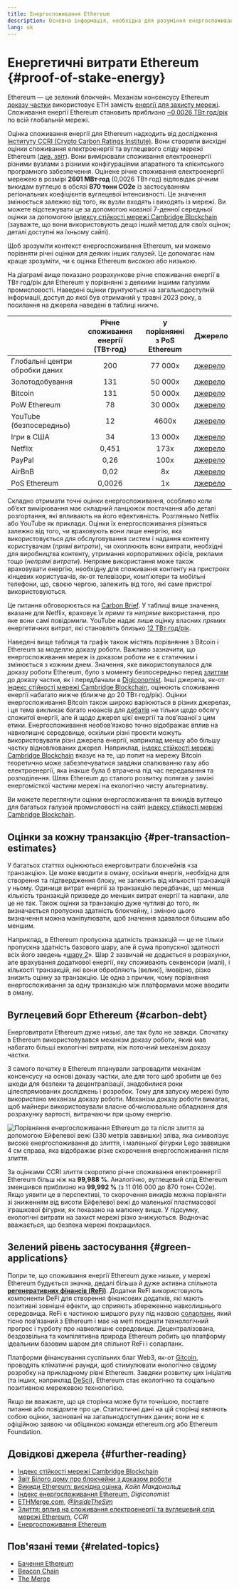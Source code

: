 ```yaml
---
title: Енергоспоживання Ethereum
description: Основна інформація, необхідна для розуміння енергоспоживання Ethereum.
lang: uk
---
```


# Енергетичні витрати Ethereum {#proof-of-stake-energy}

Ethereum — це зелений блокчейн. Механізм консенсусу Ethereum [доказу частки](/developers/docs/consensus-mechanisms/pos) використовує ETH замість [енергії для захисту мережі](/developers/docs/consensus-mechanisms/pow). Споживання енергії Ethereum становить приблизно [~0,0026 ТВт∙год/рік](https://carbon-ratings.com/eth-report-2022) по всій глобальній мережі.

Оцінка споживання енергії для Ethereum надходить від дослідження [Інституту CCRI (Crypto Carbon Ratings Institute)](https://carbon-ratings.com). Вони створили висхідні оцінки споживання електроенергії та вуглецевого сліду мережі Ethereum ([див. звіт](https://carbon-ratings.com/eth-report-2022)). Вони вимірювали споживання електроенергії різними вузлами з різними конфігураціями апаратного та клієнтського програмного забезпечення. Оцінене річне споживання електроенергії мережею в розмірі **2601 МВт∙год** (0,0026 ТВт∙год) відповідає річним викидам вуглецю в обсязі **870 тонн CO2e** із застосуванням регіональних коефіцієнтів вуглецевої інтенсивності. Це значення змінюється залежно від того, як вузли входять і виходять із мережі. Ви можете відстежувати це за допомогою ковзної 7-денної середньої оцінки за допомогою [індексу стійкості мережі Cambridge Blockchain](https://ccaf.io/cbnsi/ethereum) (зауважте, що вони використовують дещо інший метод для своїх оцінок; деталі доступні на їхньому сайті).

Щоб зрозуміти контекст енергоспоживання Ethereum, ми можемо порівняти річні оцінки для деяких інших галузей. Це допомагає нам краще зрозуміти, чи є оцінка Ethereum високою або низькою.

<EnergyConsumptionChart />

На діаграмі вище показано розрахункове річне споживання енергії в ТВт∙год/рік для Ethereum у порівнянні з деякими іншими галузями промисловості. Наведені оцінки ґрунтуються на загальнодоступній інформації, доступ до якої був отриманий у травні 2023 року, а посилання на джерела наведені в таблиці нижче.

|                                | Річне споживання енергії (ТВт∙год) | у порівнянні з PoS Ethereum | Джерело                                                                                                                                                                            |
| :----------------------------- | :--------------------------------: | :-------------------------: | ---------------------------------------------------------------------------------------------------------------------------------------------------------------------------------- |
| Глобальні центри обробки даних |                200                 |           77 000х           | [джерело](https://www.iea.org/commentaries/data-centres-and-energy-from-global-headlines-to-local-headaches)                                                                       |
| Золотодобування                |                131                 |           50 000х           | [джерело](https://ccaf.io/cbnsi/cbeci/comparisons)                                                                                                                                 |
| Bitcoin                        |                131                 |           50 000х           | [джерело](https://ccaf.io/cbnsi/cbeci/comparisons)                                                                                                                                 |
| PoW Ethereum                   |                 78                 |           30 000х           | [джерело](https://digiconomist.net/ethereum-energy-consumption)                                                                                                                    |
| YouTube (безпосередньо)        |                 12                 |            4600х            | [джерело](https://www.gstatic.com/gumdrop/sustainability/google-2020-environmental-report.pdf)                                                                                     |
| Ігри в США                     |                 34                 |           13 000х           | [джерело](https://www.researchgate.net/publication/336909520_Toward_Greener_Gaming_Estimating_National_Energy_Use_and_Energy_Efficiency_Potential)                                 |
| Netflix                        |               0,451                |            173х             | [джерело](https://assets.ctfassets.net/4cd45et68cgf/7B2bKCqkXDfHLadrjrNWD8/e44583e5b288bdf61e8bf3d7f8562884/2021_US_EN_Netflix_EnvironmentalSocialGovernanceReport-2021_Final.pdf) |
| PayPal                         |                0,26                |            100х             | [джерело](https://app.impaakt.com/analyses/paypal-consumed-264100-mwh-of-energy-in-2020-24-from-non-renewable-sources-27261)                                                       |
| AirBnB                         |                0,02                |             8х              | [джерело](<https://s26.q4cdn.com/656283129/files/doc_downloads/governance_doc_updated/Airbnb-ESG-Factsheet-(Final).pdf>)                                                           |
| PoS Ethereum                   |               0,0026               |             1x              | [джерело](https://carbon-ratings.com/eth-report-2022)                                                                                                                              |

Складно отримати точні оцінки енергоспоживання, особливо коли об’єкт вимірювання має складний ланцюжок постачання або деталі розгортання, які впливають на його ефективність. Розгляньмо Netflix або YouTube як приклади. Оцінки їх енергоспоживання різняться залежно від того, чи враховують вони лише енергію, яка використовується для обслуговування систем і надання контенту користувачам (_прямі витрати_), чи охоплюють вони витрати, необхідні для виробництва контенту, утримання корпоративних офісів, реклами тощо (_непрямі витрати_). Непряме використання може також враховувати енергію, необхідну для споживання контенту на пристроях кінцевих користувачів, як-от телевізори, комп’ютери та мобільні телефони, що, своєю чергою, залежить від того, які саме пристрої використовуються.

Це питання обговорюється на [Carbon Brief](https://www.carbonbrief.org/factcheck-what-is-the-carbon-footprint-of-streaming-video-on-netflix). У таблиці вище значення, вказане для Netflix, враховує їх _пряме_ та _непряме_ використання, про яке вони самі повідомили. YouTube надає лише оцінку власних _прямих_ енергетичних витрат, які становлять близько [12 ТВт∙год/рік](https://www.gstatic.com/gumdrop/sustainability/google-2020-environmental-report.pdf).

Наведені вище таблиця та графік також містять порівняння з Bitcoin і Ethereum за моделлю доказу роботи. Важливо зазначити, що енергоспоживання мереж із доказом роботи не є статичним і змінюється з кожним днем. Значення, яке використовувалося для доказу роботи Ethereum, було з моменту безпосередньо перед [злиттям](/roadmap/merge/) до доказу частки, як і передбачали в [Digiconomist](https://digiconomist.net/ethereum-energy-consumption). Інші джерела, як-от [індекс стійкості мережі Cambridge Blockchain](https://ccaf.io/cbnsi/ethereum/1), оцінюють споживання енергії набагато нижче (ближче до 20 ТВт∙год/рік). Оцінки енергоспоживання Bitcoin також широко варіюються в різних джерелах, і ця тема викликає багато нюансів для [дебатів](https://www.coindesk.com/business/2020/05/19/the-last-word-on-bitcoins-energy-consumption/) не тільки щодо обсягу спожитої енергії, але й щодо джерел цієї енергії та пов’язаної з цим етики. Енергоспоживання необов’язково точно відображає вплив на навколишнє середовище, оскільки різні проєкти можуть використовувати різні джерела енергії, наприклад меншу або більшу частку відновлюваних джерел. Наприклад, [індекс стійкості мережі Cambridge Blockchain](https://ccaf.io/cbnsi/cbeci/comparisons) вказує на те, що попит на мережу Bitcoin теоретично може забезпечуватися завдяки спалюванню газу або електроенергії, яка інакше була б втрачена під час передавання та розподілення. Шлях Ethereum до сталого розвитку полягав у заміні енергомісткої частини мережі на екологічно чисту альтернативу.

Ви можете переглянути оцінки енергоспоживання та викидів вуглецю для багатьох галузей промисловості на сайті [індексу стійкості мережі Cambridge Blockchain](https://ccaf.io/cbnsi/ethereum).

## Оцінки за кожну транзакцію {#per-transaction-estimates}

У багатьох статтях оцінюються енерговитрати блокчейнів «за транзакцію». Це може вводити в оману, оскільки енергія, необхідна для створення та підтвердження блоку, не залежить від кількості транзакцій у ньому. Одиниця витрат енергії за транзакцію передбачає, що менша кількість транзакцій призведе до менших витрат енергії та навпаки, але це не так. Також оцінки за транзакцію дуже чутливі до того, як визначається пропускна здатність блокчейну, і зміною цього визначення можна маніпулювати, щоб значення здавалося більшим або меншим.

Наприклад, в Ethereum пропускна здатність транзакцій — це не тільки пропускна здатність базового шару, але й сума пропускної здатності всіх його зведень «[шару 2](/layer-2/)». Шар 2 зазвичай не додається в розрахунки, але врахування додаткової енергії, яку споживають секвенсори (малі), і кількості транзакцій, які вони обробляють (великі), імовірно, різко знизить оцінку за транзакцію. Це одна з причин, чому порівняння енергоспоживання за одну транзакцію між платформами може вводити в оману.

## Вуглецевий борг Ethereum {#carbon-debt}

Енерговитрати Ethereum дуже низькі, але так було не завжди. Спочатку в Ethereum використовувався механізм доказу роботи, який мав набагато більші екологічні витрати, ніж поточний механізм доказу частки.

З самого початку в Ethereum планували запровадити механізм консенсусу на основі доказу частки, але для того щоб зробити це без шкоди для безпеки та децентралізації, знадобилися роки цілеспрямованих досліджень і розробок. Тому для запуску мережі було використано механізм доказу роботи. Механізм доказу роботи вимагає, щоб майнери використовували власне обчислювальне обладнання для розрахунку вартості, витрачаючи при цьому енергію.

![Порівняння енергоспоживання Ethereum до та після злиття за допомогою Ейфелевої вежі (330 метрів заввишки) зліва, яка символізує високе енергоспоживання до злиття, і маленької фігурки Lego заввишки 4 см справа, яка відображає різке скорочення енергоспоживання після злиття.](energy_consumption_pre_post_merge.png)

За оцінками CCRI злиття скоротило річне споживання електроенергії Ethereum більш ніж на **99,988 %**. Аналогічно, вуглецевий слід Ethereum зменшився приблизно на **99,992 %** (з 11 016 000 до 870 тонн CO2e). Якщо уявити це в перспективі, то скорочення викидів можна порівняти зі зниженням від висоти Ейфелевої вежі до маленької пластмасової іграшкової фігурки, як показано на малюнку вище. У підсумку, екологічні витрати на захист мережі різко знижуються. Водночас вважається, що безпека мережі покращилася.

## Зелений рівень застосування {#green-applications}

Попри те, що споживання енергії Ethereum дуже низьке, у мережі Ethereum будується значна, дедалі більша й дуже активна спільнота [**регенеративних фінансів (ReFi)**](/refi/). Додатки ReFi використовують компоненти DeFi для створення фінансових додатків, які мають позитивні зовнішні ефекти, що сприяють збереженню навколишнього середовища. ReFi є частиною ширшого руху під назвою [соларпанк](https://en.wikipedia.org/wiki/Solarpunk), який тісно пов’язаний з Ethereum і має на меті поєднати технологічний прогрес і турботу про навколишнє середовище. Децентралізована, бездозвільна та компілятивна природа Ethereum робить цю платформу ідеальним базовим шаром для спільнот ReFi і соларпанк.

Платформи фінансування суспільних благ Web3, як-от [Gitcoin](https://gitcoin.co), проводять кліматичні раунди, щоб стимулювати екологічно свідому розробку на прикладному рівні Ethereum. Завдяки розвитку цих ініціатив (та інших, наприклад [DeSci](/desci/)), Ethereum стає екологічно та соціально позитивною мережевою технологією.

<Alert>
<AlertEmoji text=":evergreen_tree:" />
<AlertContent>
  Якщо ви вважаєте, що ця сторінка може бути точнішою, поставте питання або повідомте про це. Статистичні дані на цій сторінці являють собою оцінки, засновані на загальнодоступних даних; вони не є офіційною заявою чи обіцянкою команди ethereum.org або Ethereum Foundation.
</AlertContent>
</Alert>

## Довідкові джерела {#further-reading}

- [Індекс стійкості мережі Cambridge Blockchain](https://ccaf.io/cbnsi/ethereum)
- [Звіт Білого дому про блокчейни з доказом роботи](https://www.whitehouse.gov/wp-content/uploads/2022/09/09-2022-Crypto-Assets-and-Climate-Report.pdf)
- [Викиди Ethereum: висхідна оцінка](https://kylemcdonald.github.io/ethereum-emissions/), _Кайл Макдональд_
- [Індекс енергоспоживання Ethereum](https://digiconomist.net/ethereum-energy-consumption/), _Digiconomist_
- [ETHMerge.com](https://ethmerge.com/), _[@InsideTheSim](https://twitter.com/InsideTheSim)_
- [Злиття: вплив на споживання електроенергії та вуглецевий слід мережі Ethereum](https://carbon-ratings.com/eth-report-2022), _CCRI_
- [Енергоспоживання Ethereum](https://mirror.xyz/jmcook.eth/ODpCLtO4Kq7SCVFbU4He8o8kXs418ZZDTj0lpYlZkR8)

## Пов'язані теми {#related-topics}

- [Бачення Ethereum](/roadmap/vision/)
- [Beacon Chain](/roadmap/beacon-chain)
- [The Merge](/roadmap/merge/)
